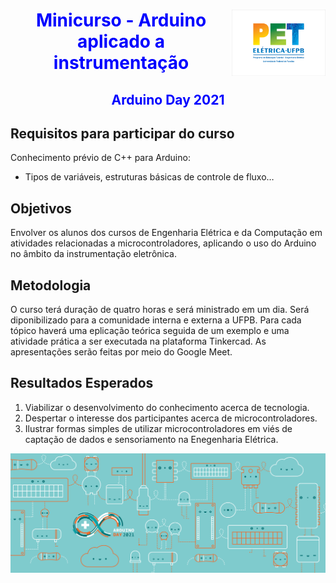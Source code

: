 <div>
  <div style="width: 100%; display: block;">
  <a href="http://www.cear.ufpb.br/pet">
      <img src="/images/logopet.png" width="150px" align="right">
  </a>
  </div>
  <div style="width: 100%; display: block;">
  <h1 Align='center'>
    <font color='blue'>
        Minicurso - Arduino aplicado a instrumentação
    </font>
  </h1>

  <h2 Align='center'>
    <font color='blue'>
        Arduino Day 2021
    </font>
  </h2>
  <div>
</div>

## Requisitos para participar do curso
Conhecimento prévio de C++ para Arduino:
  * Tipos de variáveis, estruturas básicas de controle de fluxo…

## Objetivos
Envolver os alunos dos cursos de Engenharia Elétrica e da Computação em atividades relacionadas a microcontroladores, aplicando o uso do Arduino no âmbito da instrumentação eletrônica.

## Metodologia
O curso terá duração de quatro horas e será ministrado em um dia. Será diponibilizado para a comunidade interna e externa a UFPB. Para cada tópico haverá uma eplicação teórica seguida de um exemplo e uma atividade prática a ser executada na plataforma Tinkercad. As apresentações serão feitas por meio do Google Meet.

## Resultados Esperados
  1. Viabilizar o desenvolvimento do conhecimento acerca de tecnologia.
  2. Despertar o interesse dos participantes acerca de microcontroladores.
  3. Ilustrar formas simples de utilizar microcontroladores em viés de captação de dados e sensoriamento na Enegenharia Elétrica.


<a href="https://github.com/PETEletricaUFPB">
  <img src="/images/capa.png">
</a>
